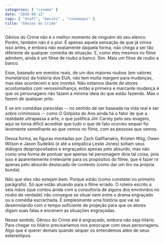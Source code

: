 ```yaml
---
categories: [ "cinema" ]
date: "2016-08-12"
tags: [ "draft", "movies" , "cinemaqui" ]
title: "Gênios do Crime"
---
```

Gênios do Crime não é o melhor momento de ninguém do seu elenco. Porém, também não é o pior. É apenas aquela sensação de que já vimos isso antes, e embora não exatamente daquela forma, não chega a ser tão diferente de qualquer comédia de situação. E, como eles mesmos no filme admitem, ainda é um filme de roubo a banco. Sim. Mais um filme de roubo a banco.

Esse, baseado em eventos reais, de um dos maiores roubos (em valores monetários) da história dos EUA, não tem muita margem para mudanças, mas elas acontecem e aos montes. Não estamos diante de atores acostumados com verossimilhança, então a primeira e marcante mudança é que os personagens não fazem a mínima ideia do que estão fazendo. Mas o fazem de qualquer jeito.

E se em comédias parecidas -- no sentido de ser baseada na vida real e ser sobre criminosos -- como O Golpista do Ano ainda há o fator de que a realidade ultrapassa a arte, o que justifica Jim Carrey pelo seu exagero, aqui se torna difícil acreditar que tudo o que de fato ocorreu sequer foi levemente semelhante ao que vemos no filme, com as pessoas que vemos.

Dessa forma, as figuras montadas por Zach Galifianakis, Kristen Wiig, Owen Wilson e Jason Sudeikis (e até a simpática Leslie Jones) soltam seus diálogos despropositados e engraçados apenas pelo absurdo, mas não como uma forma de pontuar que apenas tal personagem diria tal coisa, pois isso é aparentemente irrelevante para os propósitos do filme, que é fazer rir apenas pelo absurdo destacado de contexto (como dar um tiro na própria bunda).

Não que eles não estejam bem. Porque estão (como constatei no primeiro parágrafo). Só que estão atuando para o filme errado. O roteiro escrito a seis mãos (que contou ainda com a consultoria de alguns dos envolvidos no roubo de verdade) não consegue se situar nem entre o drama engraçado ou a comédia escrachada. É simplesmente uma história que vai se desenrolando com o tempo suficiente de projeção para que os atores digam suas falas e encenem as situações engraçadas.

Nesse sentido, Gênios do Crime até é engraçado, embora não seja hilário. Para chegar no hilário precisaríamos nos preocupar com seus personagens. Algo que é querer demais quando sequer os entendemos além de seus estereótipos.
